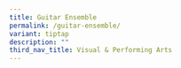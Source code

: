 ```yaml
---
title: Guitar Ensemble
permalink: /guitar-ensemble/
variant: tiptap
description: ""
third_nav_title: Visual & Performing Arts
---
```

